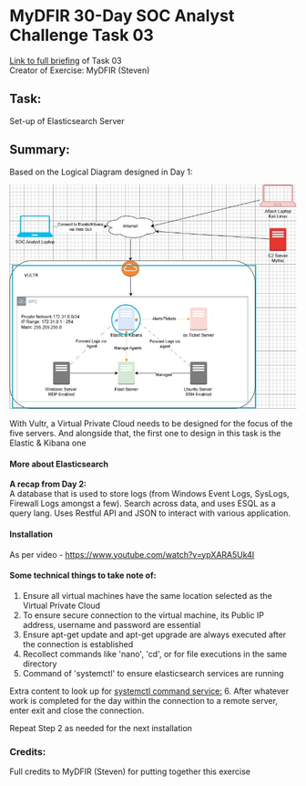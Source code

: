 # MyDFIR 30-Day SOC Analyst Challenge Task 03
[Link to full briefing](https://www.youtube.com/watch?v=ypXARA5Uk4I) of Task 03 </br>
Creator of Exercise: MyDFIR (Steven)

## Task:
Set-up of Elasticsearch Server

## Summary: 
Based on the Logical Diagram designed in Day 1: </br>

![image](DFIR_Day_03_Focus.jpg)

With Vultr, a Virtual Private Cloud needs to be designed for the focus of the five servers.
And alongside that, the first one to design in this task is the Elastic & Kibana one

#### More about Elasticsearch
**A recap from Day 2:** </br>
A database that is used to store logs (from Windows Event Logs, SysLogs, Firewall Logs amongst a few). 
Search across data, and uses ESQL as a query lang. 
Uses Restful API and JSON to interact with various application. 

#### Installation 
As per video - https://www.youtube.com/watch?v=ypXARA5Uk4I

#### Some technical things to take note of:
1. Ensure all virtual machines have the same location selected as the Virtual Private Cloud
2. To ensure secure connection to the virtual machine, its Public IP address, username and password are essential
3. Ensure apt-get update and apt-get upgrade are always executed after the connection is established
4. Recollect commands like 'nano', 'cd', or for file executions in the same directory
5. Command of 'systemctl' to ensure elasticsearch services are running

Extra content to look up for [systemctl command service:](https://linuxhandbook.com/systemctl-commands/)
6. After whatever work is completed for the day within the connection to a remote server, enter exit and close the connection. </br>

Repeat Step 2 as needed for the next installation

### Credits:
Full credits to MyDFIR (Steven) for putting together this exercise

















